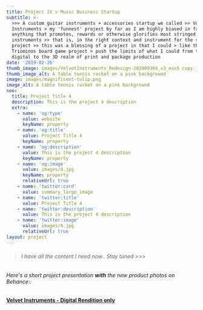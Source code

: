 ```yaml
---
title: Project IV > Music Business Startup
subtitle: >-
  >>> A custom guitar instruments + accessories startup we called >> Velvet
  Instruments > my 'funnest' project by far as I am highly biased in favor of
  anything that promotes, rewards or otherwise glorifies most stringed
  instruments >> that is, in the right context and instrument for the space or
  project >> this was a blessing of a project in that I could > like the
  Triominos board game project > push the limits of what I could from the
  digital to the 3D realm of print and package production
date: '2019-02-26'
thumb_image: images/VelvetInstruments_Redesign-202009304_v3_ess5 copy.jpg
thumb_image_alt: A table tennis racket on a pink background
image: images/magnificent-tulip.png
image_alt: A table tennis racket on a pink background
seo:
  title: Project Title 4
  description: This is the project 4 description
  extra:
    - name: 'og:type'
      value: website
      keyName: property
    - name: 'og:title'
      value: Project Title 4
      keyName: property
    - name: 'og:description'
      value: This is the project 4 description
      keyName: property
    - name: 'og:image'
      value: images/4.jpg
      keyName: property
      relativeUrl: true
    - name: 'twitter:card'
      value: summary_large_image
    - name: 'twitter:title'
      value: Project Title 4
    - name: 'twitter:description'
      value: This is the project 4 description
    - name: 'twitter:image'
      value: images/4.jpg
      relativeUrl: true
layout: project
---
```

> ###### I have all the content I need now.. Stay tuned >>>

###### Here's a short project presentation **with** the new product photos on Behance::

[**Velvet Instruments - Digital Rendition only**](https://www.behance.net/gallery/91881089/Custom-Guitar-Brand-and-Packaging-Design-Project)
